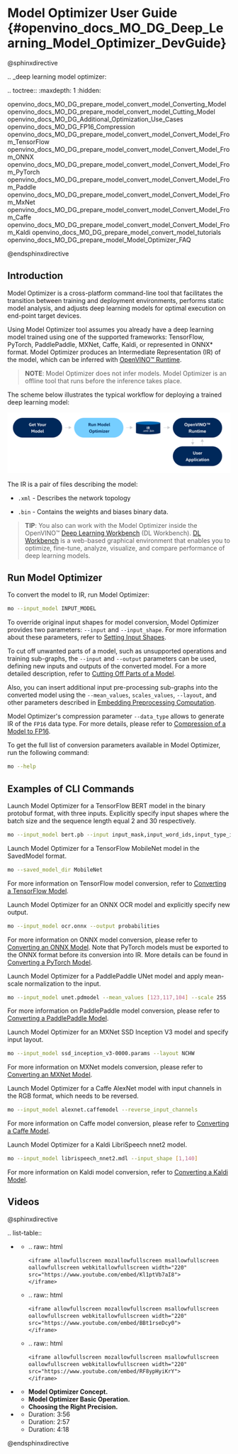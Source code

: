 # Model Optimizer User Guide {#openvino_docs_MO_DG_Deep_Learning_Model_Optimizer_DevGuide}

@sphinxdirective

.. _deep learning model optimizer:

.. toctree::
   :maxdepth: 1
   :hidden:

   openvino_docs_MO_DG_prepare_model_convert_model_Converting_Model
   openvino_docs_MO_DG_prepare_model_convert_model_Cutting_Model
   openvino_docs_MO_DG_Additional_Optimization_Use_Cases
   openvino_docs_MO_DG_FP16_Compression
   openvino_docs_MO_DG_prepare_model_convert_model_Convert_Model_From_TensorFlow
   openvino_docs_MO_DG_prepare_model_convert_model_Convert_Model_From_ONNX
   openvino_docs_MO_DG_prepare_model_convert_model_Convert_Model_From_PyTorch
   openvino_docs_MO_DG_prepare_model_convert_model_Convert_Model_From_Paddle
   openvino_docs_MO_DG_prepare_model_convert_model_Convert_Model_From_MxNet
   openvino_docs_MO_DG_prepare_model_convert_model_Convert_Model_From_Caffe
   openvino_docs_MO_DG_prepare_model_convert_model_Convert_Model_From_Kaldi
   openvino_docs_MO_DG_prepare_model_convert_model_tutorials
   openvino_docs_MO_DG_prepare_model_Model_Optimizer_FAQ

@endsphinxdirective

## Introduction

Model Optimizer is a cross-platform command-line tool that facilitates the transition between training and deployment environments, performs static model analysis, and adjusts deep learning models for optimal execution on end-point target devices.

Using Model Optimizer tool assumes you already have a deep learning model trained using one of the supported frameworks: TensorFlow, PyTorch, PaddlePaddle, MXNet, Caffe, Kaldi, or represented in ONNX* format. Model Optimizer produces an Intermediate Representation (IR) of the model, which can be inferred with [OpenVINO™ Runtime](../OV_Runtime_UG/openvino_intro.md).

> **NOTE**: Model Optimizer does not infer models. Model Optimizer is an offline tool that runs before the inference takes place.

The scheme below illustrates the typical workflow for deploying a trained deep learning model:

![](img/BASIC_FLOW_MO_simplified.svg)

The IR is a pair of files describing the model:

*  <code>.xml</code> - Describes the network topology

*  <code>.bin</code> - Contains the weights and biases binary data.

> **TIP**: You also can work with the Model Optimizer inside the OpenVINO™ [Deep Learning Workbench](https://docs.openvino.ai/latest/workbench_docs_Workbench_DG_Introduction.html) (DL Workbench).
> [DL Workbench](https://docs.openvino.ai/latest/workbench_docs_Workbench_DG_Introduction.html) is a web-based graphical environment that enables you to optimize, fine-tune, analyze, visualize, and compare performance of deep learning models.

## Run Model Optimizer

To convert the model to IR, run Model Optimizer:

```sh
mo --input_model INPUT_MODEL
```

To override original input shapes for model conversion, Model Optimizer provides two parameters: `--input` and `--input_shape`.
For more information about these parameters, refer to [Setting Input Shapes](prepare_model/convert_model/Converting_Model.md).

To cut off unwanted parts of a model, such as unsupported operations and training sub-graphs,
the `--input` and `--output` parameters can be used, defining new inputs and outputs of the converted model.
For a more detailed description, refer to [Cutting Off Parts of a Model](prepare_model/convert_model/Cutting_Model.md).

Also, you can insert additional input pre-processing sub-graphs into the converted model using
the `--mean_values`, `scales_values`, `--layout`, and other parameters described
in [Embedding Preprocessing Computation](prepare_model/Additional_Optimizations.md).

Model Optimizer's compression parameter `--data_type` allows to generate IR of the `FP16` data type. For more details,
please refer to [Compression of a Model to FP16](prepare_model/FP16_Compression.md).

To get the full list of conversion parameters available in Model Optimizer, run the following command:

```sh
mo --help
```

## Examples of CLI Commands

Launch Model Optimizer for a TensorFlow BERT model in the binary protobuf format, with three inputs. Explicitly specify input shapes
where the batch size and the sequence length equal 2 and 30 respectively.

```sh
mo --input_model bert.pb --input input_mask,input_word_ids,input_type_ids --input_shape [2,30],[2,30],[2,30]
```

Launch Model Optimizer for a TensorFlow MobileNet model in the SavedModel format.

```sh
mo --saved_model_dir MobileNet
```

For more information on TensorFlow model conversion,
refer to [Converting a TensorFlow Model](prepare_model/convert_model/Convert_Model_From_TensorFlow.md).

Launch Model Optimizer for an ONNX OCR model and explicitly specify new output.

```sh
mo --input_model ocr.onnx --output probabilities
```

For more information on ONNX model conversion,
please refer to [Converting an ONNX Model](prepare_model/convert_model/Convert_Model_From_ONNX.md).
Note that PyTorch models must be exported to the ONNX format before its conversion into IR.
More details can be found in [Converting a PyTorch Model](prepare_model/convert_model/Convert_Model_From_PyTorch.md).

Launch Model Optimizer for a PaddlePaddle UNet model and apply mean-scale normalization to the input.

```sh
mo --input_model unet.pdmodel --mean_values [123,117,104] --scale 255
```

For more information on PaddlePaddle model conversion, please refer to
[Converting a PaddlePaddle Model](prepare_model/convert_model/Convert_Model_From_Paddle.md).

Launch Model Optimizer for an MXNet SSD Inception V3 model and specify input layout.

```sh
mo --input_model ssd_inception_v3-0000.params --layout NCHW
```

For more information on MXNet models conversion, please refer to [Converting an MXNet Model](prepare_model/convert_model/Convert_Model_From_MxNet.md).

Launch Model Optimizer for a Caffe AlexNet model with input channels in the RGB format, which needs to be reversed.

```sh
mo --input_model alexnet.caffemodel --reverse_input_channels
```

For more information on Caffe model conversion, please refer to [Converting a Caffe Model](prepare_model/convert_model/Convert_Model_From_Caffe.md).

Launch Model Optimizer for a Kaldi LibriSpeech nnet2 model.

```sh
mo --input_model librispeech_nnet2.mdl --input_shape [1,140]
```

For more information on Kaldi model conversion,
refer to [Converting a Kaldi Model](prepare_model/convert_model/Convert_Model_From_Kaldi.md).

## Videos

@sphinxdirective

.. list-table::

   * - .. raw:: html

           <iframe allowfullscreen mozallowfullscreen msallowfullscreen oallowfullscreen webkitallowfullscreen width="220"
           src="https://www.youtube.com/embed/Kl1ptVb7aI8">
           </iframe>

     - .. raw:: html

           <iframe allowfullscreen mozallowfullscreen msallowfullscreen oallowfullscreen webkitallowfullscreen width="220"
           src="https://www.youtube.com/embed/BBt1rseDcy0">
           </iframe>

     - .. raw:: html

           <iframe allowfullscreen mozallowfullscreen msallowfullscreen oallowfullscreen webkitallowfullscreen width="220"
           src="https://www.youtube.com/embed/RF8ypHyiKrY">
           </iframe>

   * - **Model Optimizer Concept.**
     - **Model Optimizer Basic Operation.**
     - **Choosing the Right Precision.**

   * - Duration: 3:56
     - Duration: 2:57
     - Duration: 4:18

@endsphinxdirective
